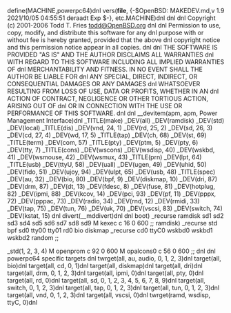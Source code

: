 define(MACHINE,powerpc64)dnl
vers(__file__,
	{-$OpenBSD: MAKEDEV.md,v 1.9 2021/10/05 04:55:51 deraadt Exp $-},
etc.MACHINE)dnl
dnl
dnl Copyright (c) 2001-2006 Todd T. Fries <todd@OpenBSD.org>
dnl
dnl Permission to use, copy, modify, and distribute this software for any
dnl purpose with or without fee is hereby granted, provided that the above
dnl copyright notice and this permission notice appear in all copies.
dnl
dnl THE SOFTWARE IS PROVIDED "AS IS" AND THE AUTHOR DISCLAIMS ALL WARRANTIES
dnl WITH REGARD TO THIS SOFTWARE INCLUDING ALL IMPLIED WARRANTIES OF
dnl MERCHANTABILITY AND FITNESS. IN NO EVENT SHALL THE AUTHOR BE LIABLE FOR
dnl ANY SPECIAL, DIRECT, INDIRECT, OR CONSEQUENTIAL DAMAGES OR ANY DAMAGES
dnl WHATSOEVER RESULTING FROM LOSS OF USE, DATA OR PROFITS, WHETHER IN AN
dnl ACTION OF CONTRACT, NEGLIGENCE OR OTHER TORTIOUS ACTION, ARISING OUT OF
dnl OR IN CONNECTION WITH THE USE OR PERFORMANCE OF THIS SOFTWARE.
dnl
dnl
__devitem(apm, apm, Power Management Interface)dnl
_TITLE(make)
_DEV(all)
_DEV(ramdisk)
_DEV(std)
_DEV(local)
_TITLE(dis)
_DEV(vnd, 24, 1)
_DEV(rd, 25, 2)
_DEV(sd, 26, 3)
_DEV(cd, 27, 4)
_DEV(wd, 17, 5)
_TITLE(tap)
_DEV(ch, 68)
_DEV(st, 69)
_TITLE(term)
_DEV(com, 57)
_TITLE(pty)
_DEV(ptm, 5)
_DEV(pty, 6)
_DEV(tty, 7)
_TITLE(cons)
_DEV(wscons)
_DEV(wsdisp, 40)
_DEV(wskbd, 41)
_DEV(wsmouse, 42)
_DEV(wsmux, 43)
_TITLE(prn)
_DEV(lpt, 64)
_TITLE(usb)
_DEV(ttyU, 58)
_DEV(uall)
_DEV(ugen, 49)
_DEV(uhid, 50)
_DEV(fido, 51)
_DEV(ujoy, 94)
_DEV(ulpt, 65)
_DEV(usb, 48)
_TITLE(spec)
_DEV(au, 32)
_DEV(bio, 80)
_DEV(bpf, 9)
_DEV(diskmap, 10)
_DEV(dri, 87)
_DEV(drm, 87)
_DEV(dt, 13)
_DEV(fdesc, 8)
_DEV(fuse, 81)
_DEV(hotplug, 82)
_DEV(ipmi, 88)
_DEV(kcov, 14)
_DEV(pci, 93)
_DEV(pf, 11)
_DEV(pppx, 72)
_DEV(pppac, 73)
_DEV(radio, 34)
_DEV(rnd, 12)
_DEV(rmidi, 33)
_DEV(tap, 75)
_DEV(tun, 76)
_DEV(uk, 70)
_DEV(vscsi, 83)
_DEV(switch, 74)
_DEV(kstat, 15)
dnl
divert(__mddivert)dnl
dnl
boot)
	_recurse ramdisk sd1 sd2 sd3 sd4 sd5 sd6 sd7 sd8 sd9
	M kexec	 	c 16 0 600
	;;
ramdisk)
	_recurse std bpf sd0 tty00 tty01 rd0 bio diskmap
	_recurse cd0 ttyC0 wskbd0 wskbd1 wskbd2 random
	;;

_std(1, 2, 3, 4)
	M openprom	c 92 0 600
	M opalcons0	c 56 0 600
	;;
dnl
dnl powerpc64 specific targets
dnl
twrget(all, au, audio, 0, 1, 2, 3)dnl
target(all, bio)dnl
target(all, cd, 0, 1)dnl
target(all, diskmap)dnl
target(all, dri)dnl
target(all, drm, 0, 1, 2, 3)dnl
target(all, ipmi, 0)dnl
target(all, pty, 0)dnl
target(all, rd, 0)dnl
target(all, sd, 0, 1, 2, 3, 4, 5, 6, 7, 8, 9)dnl
target(all, switch, 0, 1, 2, 3)dnl
target(all, tap, 0, 1, 2, 3)dnl
target(all, tun, 0, 1, 2, 3)dnl
target(all, vnd, 0, 1, 2, 3)dnl
target(all, vscsi, 0)dnl
twrget(ramd, wsdisp, ttyC, 0)dnl
